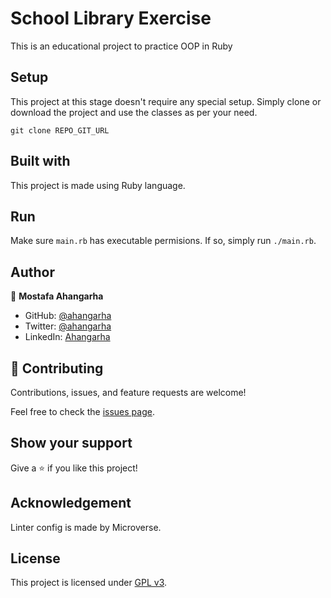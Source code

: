 # School Library Exercise

This is an educational project to practice OOP in Ruby

## Setup

This project at this stage doesn't require any special setup. Simply clone or
download the project and use the classes as per your need.

`git clone REPO_GIT_URL`

## Built with

This project is made using Ruby language.

## Run

Make sure `main.rb` has executable permisions. If so, simply run `./main.rb`.

## Author

👤 **Mostafa Ahangarha**

- GitHub: [@ahangarha](https://github.com/ahangarha)
- Twitter: [@ahangarha](https://twitter.com/ahangarha)
- LinkedIn: [Ahangarha](https://linkedin.com/in/ahangarha)

## 🤝 Contributing

Contributions, issues, and feature requests are welcome!

Feel free to check the [issues page](../../issues/).

## Show your support

Give a ⭐️ if you like this project!

## Acknowledgement

Linter config is made by Microverse.

## License

This project is licensed under [GPL v3](./LICENSE).

